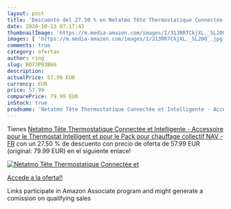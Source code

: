 ```yaml
---
layout: post
title: 'Descuento del 27.50 % en Netatmo Tête Thermostatique Connectée et'
date: 2020-10-13 07:17:43
thumbnailImage: 'https://m.media-amazon.com/images/I/313RR7CkjXL._SL200_.jpg'
images: [ 'https://m.media-amazon.com/images/I/313RR7CkjXL._SL200_.jpg' ]
comments: true
category: ofertas
author: ring
slug: B073P83B66
description:
actualPrice: 57.99 EUR
currency: EUR
price: 57.99
comparePrice: 79.99 EUR
inStock: true
prodname: 'Netatmo Tête Thermostatique Connectée et Intelligente - Accessoire pour le Thermostat Intelligent et pour le Pack pour chauffage collectif  NAV -FR'
---
```


Tienes [Netatmo Tête Thermostatique Connectée et Intelligente - Accessoire pour le Thermostat Intelligent et pour le Pack pour chauffage collectif  NAV -FR](https://www.amazon.fr/dp/B073P83B66/?tag=tolees0d-21) con un 27.50 % de descuento con precio de oferta de 57.99 EUR (original: 79.99 EUR) en el siguiente enlace!

[![Netatmo Tête Thermostatique Connectée et](https://m.media-amazon.com/images/I/313RR7CkjXL._SL200_.jpg)](https://www.amazon.fr/dp/B073P83B66/?tag=tolees0d-21)

[Accede a la oferta!!](https://www.amazon.fr/dp/B073P83B66/?tag=tolees0d-21)

Links participate in Amazon Associate program and might generate a comission on qualifying sales


